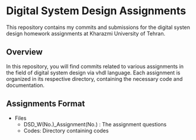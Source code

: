 # Digital System Design Assignments 
This repository contains my commits and submissions for the digital systen design homework assignments at Kharazmi University of Tehran.
## Overview
In this repository, you will find commits related to various assignments in the field of digital system design via vhdl language. Each assignment is organized in its respective directory, containing the necessary code and documentation.
## Assignments Format
- Files
  - DSD_W(No.)_Assignment(No.) : The assignment questions
  - Codes: Directory containing codes

